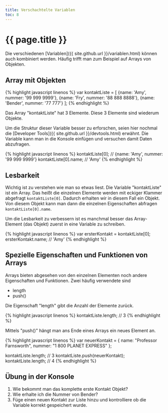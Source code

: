 ```yaml
---
title: Verschachtelte Variablen
toc: 8
---
```

# {{ page.title }}

Die verschiedenen [Variablen]({{ site.github.url }}/variablen.html) können auch
kombiniert werden. Häufig trifft man zum Beispiel auf Arrays von Objekten.

## Array mit Objekten

{% highlight javascript linenos %}
var kontaktListe = [
	{name: 'Amy', nummer: '99 999 9999'},
	{name: 'Fry', nummer: '88 888 8888'},
	{name: 'Bender', nummer: '77 777'}
];
{% endhighlight %}

Das Array "kontaktListe" hat 3 Elemente. Diese 3 Elemente sind wiederum Objekte.

Um die Struktur dieser Variable besser zu erforschen, seien hier nochmal die
[Developer Tools]({{ site.github.url }}/devtools.html) erwähnt. Die Variable
kann man in die Konsole einfügen und versuchen damit Daten abzufragen.

{% highlight javascript linenos %}
kontaktListe[0]; // {name: 'Amy', nummer: '99 999 9999'}
kontaktListe[0].name; // 'Amy'
{% endhighlight %}

## Lesbarkeit

Wichtig ist zu verstehen wie man so etwas liest. Die Variable "kontaktListe" ist
ein Array. Das heißt die einzelnen Elemente werden mit eckiger Klammer abgefragt
`kontaktListe[0]`. Dadurch erhalten wir in diesem Fall ein Objekt. Von diesem
Objekt kann man dann die einzelnen Eigenschaften abfragen `kontaktListe[0].name`.

Um die Lesbarkeit zu verbessern ist es manchmal besser das Array-Element (das Objekt)
zuerst in eine Variable zu schreiben.

{% highlight javascript linenos %}
var ersterKontakt = kontaktListe[0];
ersterKontakt.name; // 'Amy'
{% endhighlight %}

## Spezielle Eigenschaften und Funktionen von Arrays

Arrays bieten abgesehen von den einzelnen Elementen noch andere Eigenschaften und
Funktionen. Zwei häufig verwendete sind

* length
* push()

Die Eigenschaft "length" gibt die Anzahl der Elemente zurück.

{% highlight javascript linenos %}
kontaktListe.length; // 3
{% endhighlight %}

Mittels "push()" hängt man ans Ende eines Arrays ein neues Element an.

{% highlight javascript linenos %}
var neuerKontakt = {
	name: "Professor Farnsworth",
	nummer: "1 800 PLANET EXPRESS"
};

kontaktListe.length; // 3
kontaktListe.push(neuerKontakt);
kontaktListe.length; // 4
{% endhighlight %}

## Übung in der Konsole

1. Wie bekommt man das komplette erste Kontakt Objekt?
1. Wie erhalte ich die Nummer von Bender?
1. Füge einen neuen Kontakt zur Liste hinzu und kontrolliere ob die Variable korrekt
gespeichert wurde.
